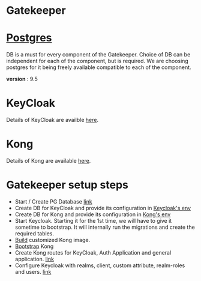 # Gatekeeper

# [Postgres](./postgres/postgres.md)
DB is a must for every component of the Gatekeeper.
Choice of DB can be independent for each of the component, but is required. We are choosing postgres for it being freely available compatible to each of the component.

__version__ : 9.5


# KeyCloak
Details of KeyCloak are availble [here](./keycloak/KeyCloak.md).

# Kong
Details of Kong are available [here](./kong/Kong.md).


# Gatekeeper setup steps
- Start / Create PG Database [link](./postgres/postgres.md)
- Create DB for KeyCloak and provide its configuration in [Keycloak's env](./keycloak/keycloak_env.list)
- Create DB for Kong and provide its configuration in [Kong's env](./kong/kong_env.list)
- Start Keycloak. Starting it for the 1st time, we will have to give it sometime to bootstrap. It will internally run the migrations and create the required tables.
- [Build](./kong/Kong.md#build) customized Kong image.
- [Bootstrap](./kong/Kong.md#bootstrap) Kong
- Create Kong routes for KeyCloak, Auth Application and general application. [link](./kong/Kong.md#kong-routing)
- Configure Keycloak with realms, client, custom attribute, realm-roles and users. [link](./keycloak/KeyCloak.md#configuring-keycloak)

